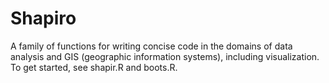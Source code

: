 # Shapiro
A family of functions for writing concise code in the domains of data analysis and GIS (geographic information systems), including visualization. To get started, see shapir.R and boots.R.
